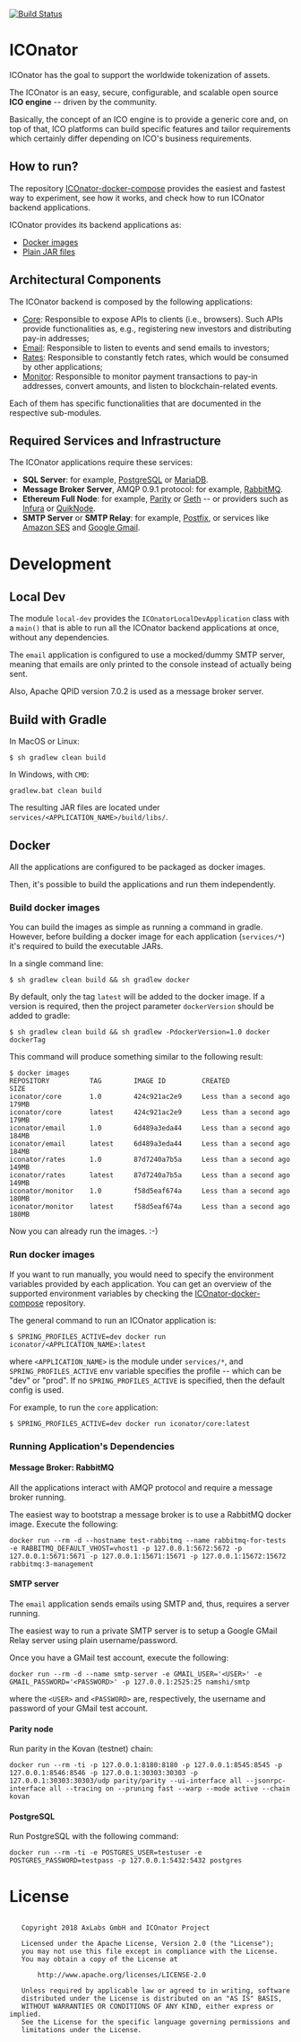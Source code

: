 [![Build Status](https://travis-ci.org/ICOnator/ICOnator-backend.svg?branch=master)](https://travis-ci.org/ICOnator/ICOnator-backend)

# ICOnator

ICOnator has the goal to support the worldwide tokenization of assets.

The ICOnator is an easy, secure, configurable, and scalable open source **ICO engine** -- driven by the community.

Basically, the concept of an ICO engine is to provide a generic core and, on top of that, ICO platforms can build specific features and tailor requirements which certainly differ depending on ICO's business requirements.

## How to run?

The repository [ICOnator-docker-compose](https://github.com/ICOnator/ICOnator-docker-compose) provides the easiest and
fastest way to experiment, see how it works, and check how to run ICOnator backend applications.

ICOnator provides its backend applications as:

* [Docker images](https://hub.docker.com/u/iconator/)
* [Plain JAR files](https://github.com/ICOnator/ICOnator-backend/releases)

## Architectural Components

The ICOnator backend is composed by the following applications:

* [Core](https://github.com/ICOnator/ICOnator-backend/tree/master/services/core): Responsible to expose APIs to clients (i.e., browsers). Such APIs provide functionalities as, e.g., registering new investors and distributing pay-in addresses; 
* [Email](https://github.com/ICOnator/ICOnator-backend/tree/master/services/email): Responsible to listen to events and send emails to investors;
* [Rates](https://github.com/ICOnator/ICOnator-backend/tree/master/services/rates): Responsible to constantly fetch rates, which would be consumed by other applications; 
* [Monitor](https://github.com/ICOnator/ICOnator-backend/tree/master/services/monitor): Responsible to monitor payment transactions to pay-in addresses, convert amounts, and listen to blockchain-related events.  

Each of them has specific functionalities that are documented in the respective sub-modules.

## Required Services and Infrastructure

The ICOnator applications require these services:

* **SQL Server**: for example, [PostgreSQL](https://www.postgresql.org) or [MariaDB](https://mariadb.org).
* **Message Broker Server**, AMQP 0.9.1 protocol: for example, [RabbitMQ](https://www.rabbitmq.com).
* **Ethereum Full Node**: for example, [Parity](https://www.parity.io) or [Geth](https://github.com/ethereum/go-ethereum/releases) -- or providers such as [Infura](http://infura.io) or [QuikNode](https://quiknode.io/).
* **SMTP Server** or **SMTP Relay**: for example, [Postfix](https://www.postfix.org), or services like [Amazon SES](https://aws.amazon.com/ses/) and [Google Gmail](https://www.google.com/gmail/).

# Development

## Local Dev

The module `local-dev` provides the `ICOnatorLocalDevApplication` class with a `main()` that is able to run all the ICOnator backend applications at once, without
any dependencies.

The `email` application is configured to use a mocked/dummy SMTP server, meaning that emails are only printed to the console instead of actually being sent.

Also, Apache QPID version 7.0.2 is used as a message broker server.

## Build with Gradle

In MacOS or Linux:

```
$ sh gradlew clean build
```

In Windows, with `CMD`:

```
gradlew.bat clean build
```

The resulting JAR files are located under `services/<APPLICATION_NAME>/build/libs/`.

## Docker

All the applications are configured to be packaged as docker images.

Then, it's possible to build the applications and run them independently.

### Build docker images

You can build the images as simple as running a command in gradle. However, before building a docker image for each application (`services/*`) it's required to build the executable JARs.

In a single command line:

```
$ sh gradlew clean build && sh gradlew docker
```  

By default, only the tag `latest` will be added to the docker image. If a version is required, then the project parameter `dockerVersion` should be added to gradle:

```
$ sh gradlew clean build && sh gradlew -PdockerVersion=1.0 docker dockerTag
```

This command will produce something similar to the following result:

```
$ docker images                                              
REPOSITORY          TAG        IMAGE ID         CREATED                  SIZE
iconator/core       1.0        424c921ac2e9     Less than a second ago   179MB
iconator/core       latest     424c921ac2e9     Less than a second ago   179MB
iconator/email      1.0        6d489a3eda44     Less than a second ago   184MB
iconator/email      latest     6d489a3eda44     Less than a second ago   184MB
iconator/rates      1.0        87d7240a7b5a     Less than a second ago   149MB
iconator/rates      latest     87d7240a7b5a     Less than a second ago   149MB
iconator/monitor    1.0        f58d5eaf674a     Less than a second ago   180MB
iconator/monitor    latest     f58d5eaf674a     Less than a second ago   180MB
``` 

Now you can already run the images. :-)

### Run docker images

If you want to run manually, you would need to specify the environment variables provided by each application.
You can get an overview of the supported environment variables by checking the [ICOnator-docker-compose](https://github.com/ICOnator/ICOnator-docker-compose) repository.

The general command to run an ICOnator application is:

```
$ SPRING_PROFILES_ACTIVE=dev docker run iconator/<APPLICATION_NAME>:latest
```

where `<APPLICATION_NAME>` is the module under `services/*`, and `SPRING_PROFILES_ACTIVE` env variable specifies 
the profile -- which can be "dev" or "prod". If no `SPRING_PROFILES_ACTIVE` is specified, then the default config is used.

For example, to run the `core` application:

```
$ SPRING_PROFILES_ACTIVE=dev docker run iconator/core:latest
```

### Running Application's Dependencies

#### Message Broker: RabbitMQ

All the applications interact with AMQP protocol and require a message broker running.

The easiest way to bootstrap a message broker is to use a RabbitMQ docker image. Execute the following:

```
docker run --rm -d --hostname test-rabbitmq --name rabbitmq-for-tests -e RABBITMQ_DEFAULT_VHOST=vhost1 -p 127.0.0.1:5672:5672 -p 127.0.0.1:5671:5671 -p 127.0.0.1:15671:15671 -p 127.0.0.1:15672:15672 rabbitmq:3-management
```

#### SMTP server

The `email` application sends emails using SMTP and, thus, requires a server running.

The easiest way to run a private SMTP server is to setup a Google GMail Relay server using plain username/password.

Once you have a GMail test account, execute the following:

```
docker run --rm -d --name smtp-server -e GMAIL_USER='<USER>' -e GMAIL_PASSWORD='<PASSWORD>' -p 127.0.0.1:2525:25 namshi/smtp
```

where the `<USER>` and `<PASSWORD>` are, respectively, the username and password of your GMail test account. 

#### Parity node

Run parity in the Kovan (testnet) chain:

```
docker run --rm -ti -p 127.0.0.1:8180:8180 -p 127.0.0.1:8545:8545 -p 127.0.0.1:8546:8546 -p 127.0.0.1:30303:30303 -p 127.0.0.1:30303:30303/udp parity/parity --ui-interface all --jsonrpc-interface all --tracing on --pruning fast --warp --mode active --chain kovan
```

#### PostgreSQL

Run PostgreSQL with the following command:

```
docker run --rm -ti -e POSTGRES_USER=testuser -e POSTGRES_PASSWORD=testpass -p 127.0.0.1:5432:5432 postgres
```

# License

```

   Copyright 2018 AxLabs GmbH and ICOnator Project
   
   Licensed under the Apache License, Version 2.0 (the "License");
   you may not use this file except in compliance with the License.
   You may obtain a copy of the License at
   
       http://www.apache.org/licenses/LICENSE-2.0
       
   Unless required by applicable law or agreed to in writing, software
   distributed under the License is distributed on an "AS IS" BASIS,
   WITHOUT WARRANTIES OR CONDITIONS OF ANY KIND, either express or implied.
   See the License for the specific language governing permissions and
   limitations under the License.
   
```